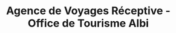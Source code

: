 ---
title: "Agence de Voyages Réceptive - Office de Tourisme Albi"
url: /albi/agence-de-voyages-receptive-office-de-tourisme-albi/
shop: agence de voyage
---